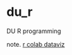 # du_r
DU R programming

note. [r colab dataviz](https://colab.research.google.com/drive/19qVZ6qg5pGQrPJWpnszfu8_on1bMLcbh#scrollTo=68lgwqSWFwE-)
